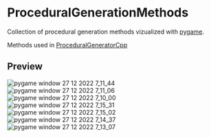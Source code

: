 # ProceduralGenerationMethods
Collection of procedural generation methods vizualized with [pygame](https://github.com/pygame/pygame).

Methods used in [ProceduralGeneratorCpp](https://github.com/MatusSkerlik/ProceduralGeneratorCpp)

## Preview
![pygame window 27 12 2022 7_11_44](https://user-images.githubusercontent.com/24768104/209620353-2500670e-942d-47b3-b109-0875690815af.png)
![pygame window 27 12 2022 7_11_06](https://user-images.githubusercontent.com/24768104/209620355-369bbabc-f34c-4b01-9a58-13188056ef88.png)
![pygame window 27 12 2022 7_10_00](https://user-images.githubusercontent.com/24768104/209620356-c493628a-e36b-4303-9d6d-5ed650cea9f6.png)
![pygame window 27 12 2022 7_15_31](https://user-images.githubusercontent.com/24768104/209620358-340122c8-a7f6-4af7-96f4-0d4853860802.png)
![pygame window 27 12 2022 7_15_02](https://user-images.githubusercontent.com/24768104/209620359-b3a40016-d175-46e7-be9f-09d5e8fe073f.png)
![pygame window 27 12 2022 7_14_37](https://user-images.githubusercontent.com/24768104/209620361-b511f87e-3951-4239-8b36-e41b3a435b82.png)
![pygame window 27 12 2022 7_13_07](https://user-images.githubusercontent.com/24768104/209620365-500b0000-b1cd-4cdc-b248-22784a38d930.png)
